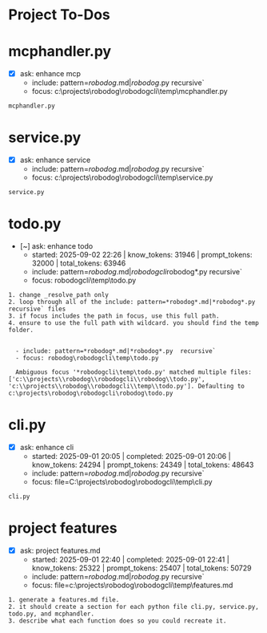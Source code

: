 # Project To-Dos

# mcphandler.py
- [x] ask: enhance mcp
  - include: pattern=*robodog*.md|*robodog*.py  recursive`
  - focus: c:\projects\robodog\robodogcli\temp\mcphandler.py
```knowledge
mcphandler.py

```


# service.py
- [x] ask: enhance service
  - include: pattern=*robodog*.md|*robodog*.py  recursive`
  - focus: c:\projects\robodog\robodogcli\temp\service.py
```knowledge
service.py

```

# todo.py
- [~] ask: enhance todo
  - started: 2025-09-02 22:26 | know_tokens: 31946 | prompt_tokens: 32000 | total_tokens: 63946
  - include: pattern=*robodog*.md|*robodogcli*robodog*.py  recursive`
  - focus: robodogcli\temp\todo.py
```knowledge
1. change _resolve_path only
2. loop through all of the include: pattern=*robodog*.md|*robodog*.py  recursive` files
3. if focus includes the path in focus, use this full path.
4. ensure to use the full path with wildcard. you should find the temp folder.


  - include: pattern=*robodog*.md|*robodog*.py  recursive`
  - focus: robodog\robodogcli\temp\todo.py

  Ambiguous focus '*robodogcli\temp\todo.py' matched multiple files: ['c:\\projects\\robodog\\robodogcli\\robodog\\todo.py', 'c:\\projects\\robodog\\robodogcli\\temp\\todo.py']. Defaulting to c:\projects\robodog\robodogcli\robodog\todo.py

```


# cli.py
- [x] ask: enhance cli
  - started: 2025-09-01 20:05 | completed: 2025-09-01 20:06 | know_tokens: 24294 | prompt_tokens: 24349 | total_tokens: 48643
  - include: pattern=*robodog*.md|*robodog*.py  recursive`
  - focus: file=C:\projects\robodog\robodogcli\temp\cli.py
```knowledge
cli.py

```

# project features
- [x] ask: project features.md
  - started: 2025-09-01 22:40 | completed: 2025-09-01 22:41 | know_tokens: 25322 | prompt_tokens: 25407 | total_tokens: 50729
  - include: pattern=*robodog*.md|*robodog*.py  recursive`
  - focus: file=c:\projects\robodog\robodogcli\temp\features.md
```knowledge
1. generate a features.md file. 
2. it should create a section for each python file cli.py, service.py, todo.py, and mcphandler.
3. describe what each function does so you could recreate it.

```